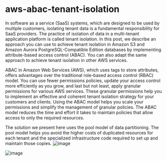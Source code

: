 # aws-abac-tenant-isolation

In software as a service (SaaS) systems, which are designed to be used by multiple customers, isolating tenant data is a fundamental responsibility for SaaS providers. The practice of isolation of data in a multi-tenant application platform is called tenant isolation. In this post, we describe an approach you can use to achieve tenant isolation in Amazon S3 and Amazon Aurora PostgreSQL-Compatible Edition databases by implementing attribute-based access control (ABAC). You can also adapt the same approach to achieve tenant isolation in other AWS services.

ABAC in Amazon Web Services (AWS), which uses tags to store attributes, offers advantages over the traditional role-based access control (RBAC) model. You can use fewer permissions policies, update your access control more efficiently as you grow, and last but not least, apply granular permissions for various AWS services. These granular permissions help you to implement an effective and coherent tenant isolation strategy for your customers and clients. Using the ABAC model helps you scale your permissions and simplify the management of granular policies. The ABAC model reduces the time and effort it takes to maintain policies that allow access to only the required resources.

The solution we present here uses the pool model of data partitioning. The pool model helps you avoid the higher costs of duplicated resources for each tenant and the specialized infrastructure code required to set up and maintain those copies.
![image](https://user-images.githubusercontent.com/2657469/120420796-a3c4e500-c397-11eb-8393-acb8d38a4575.png)

![image](https://user-images.githubusercontent.com/2657469/120420817-ade6e380-c397-11eb-8014-0ca1cdcc7608.png)
